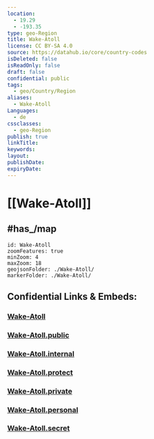 ```yaml
---
location:
  - 19.29
  - -193.35
type: geo-Region
title: Wake-Atoll
license: CC BY-SA 4.0
source: https://datahub.io/core/country-codes
isDeleted: false
isReadOnly: false
draft: false
confidential: public
tags:
  - geo/Country/Region
aliases:
  - Wake-Atoll
Languages:
  - de
cssclasses:
  - geo-Region
publish: true
linkTitle:
keywords:
layout:
publishDate:
expiryDate:
---
```


# [[Wake-Atoll]] 

## #has_/map 


```leaflet
id: Wake-Atoll
zoomFeatures: true 
minZoom: 4 
maxZoom: 18
geojsonFolder: ./Wake-Atoll/
markerFolder: ./Wake-Atoll/
```


## Confidential Links & Embeds: 

### [Wake-Atoll](/_Standards/Earth/Continent/America~North/USA/USA~Islands/Counties/Wake-Atoll.md) 

### [Wake-Atoll.public](/_public/Earth/Continent/America~North/USA/USA~Islands/Counties/Wake-Atoll.public.md) 

### [Wake-Atoll.internal](/_internal/Earth/Continent/America~North/USA/USA~Islands/Counties/Wake-Atoll.internal.md) 

### [Wake-Atoll.protect](/_protect/Earth/Continent/America~North/USA/USA~Islands/Counties/Wake-Atoll.protect.md) 

### [Wake-Atoll.private](/_private/Earth/Continent/America~North/USA/USA~Islands/Counties/Wake-Atoll.private.md) 

### [Wake-Atoll.personal](/_personal/Earth/Continent/America~North/USA/USA~Islands/Counties/Wake-Atoll.personal.md) 

### [Wake-Atoll.secret](/_secret/Earth/Continent/America~North/USA/USA~Islands/Counties/Wake-Atoll.secret.md)

